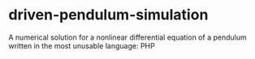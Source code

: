 # driven-pendulum-simulation
A numerical solution for a nonlinear differential equation of a pendulum written in the most unusable language: PHP
